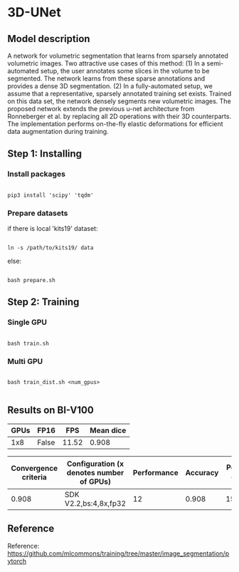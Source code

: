 # 3D-UNet

## Model description

A network for volumetric segmentation that learns from sparsely annotated volumetric images.
Two attractive use cases of this method:
(1) In a semi-automated setup, the user annotates some slices in the volume to be segmented. The network learns from these sparse annotations and provides a dense 3D segmentation.
(2) In a fully-automated setup, we assume that a representative, sparsely annotated training set exists. Trained on this data set, the network densely segments new volumetric images.
The proposed network extends the previous u-net architecture from Ronneberger et al. by replacing all 2D operations with their 3D counterparts. 
The implementation performs on-the-fly elastic deformations for efficient data augmentation during training.
## Step 1: Installing

### Install packages

```shell

pip3 install 'scipy' 'tqdm'

```

### Prepare datasets

if there is local 'kits19' dataset:

```shell

ln -s /path/to/kits19/ data

```
else:

```shell

bash prepare.sh

```


## Step 2: Training

### Single GPU

```shell

bash train.sh

```

### Multi GPU

```shell

bash train_dist.sh <num_gpus>


```

## Results on BI-V100

| GPUs | FP16  | FPS  | Mean dice |
|------|-------| ---- |-----------|
| 1x8  | False | 11.52| 0.908     |

| Convergence criteria | Configuration (x denotes number of GPUs) | Performance | Accuracy | Power（W） | Scalability | Memory utilization（G） | Stability |
|----------------------|------------------------------------------|-------------|----------|------------|-------------|-------------------------|-----------|
| 0.908                | SDK V2.2,bs:4,8x,fp32                    | 12          | 0.908    | 152\*8     | 0.85        | 19.6\*8                 | 1         |


## Reference

Reference: https://github.com/mlcommons/training/tree/master/image_segmentation/pytorch
